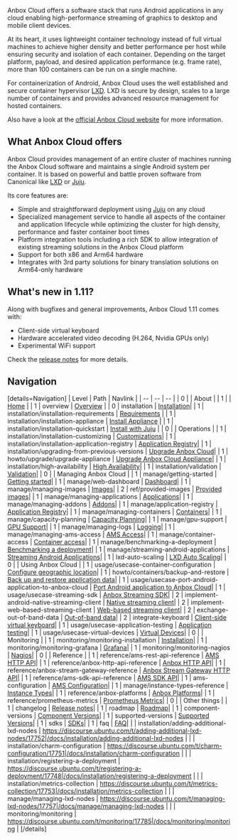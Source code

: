 Anbox Cloud offers a software stack that runs Android applications in any cloud enabling high-performance streaming of graphics to desktop and mobile client devices.

At its heart, it uses lightweight container technology instead of full virtual machines to achieve higher density and better performance per host while ensuring security and isolation of each container. Depending on the target platform, payload, and desired application performance (e.g. frame rate), more than 100 containers can be run on a single machine.

For containerization of Android, Anbox Cloud uses the well established and secure container hypervisor [LXD](https://linuxcontainers.org/). LXD is secure by design, scales to a large number of containers and provides advanced resource management for hosted containers.

Also have a look at the [official Anbox Cloud website](https://anbox-cloud.io/) for more information.

## What Anbox Cloud offers
Anbox Cloud provides management of an entire cluster of machines running the Anbox Cloud software and maintains a single Android system per container. It is based on powerful and battle proven software from Canonical like [LXD](https://linuxcontainers.org/) or [Juju](https://jujucharms.com/).

Its core features are:
* Simple and straightforward deployment using [Juju](https://jujucharms.com/) on any cloud
* Specialized management service to handle all aspects of the container and application lifecycle while optimizing the cluster for high density, performance and faster container boot times
* Platform integration tools including a rich SDK to allow integration of existing streaming solutions in the Anbox Cloud platform
* Support for both x86 and Arm64 hardware
* Integrates with 3rd party solutions for binary translation solutions on Arm64-only hardware

## What's new in 1.11?

Along with bugfixes and general improvements, Anbox Cloud 1.11 comes with:

* Client-side virtual keyboard
* Hardware accelerated video decoding (H.264, Nvidia GPUs only)
* Experimental WiFi support

Check the [release notes](https://discourse.ubuntu.com/t/release-notes/17842) for more details.

## Navigation

[details=Navigation]
| Level | Path | Navlink |
| -- | -- | -- |
| 0 | | About |
| 1 | | [Home](https://discourse.ubuntu.com/t/anbox-cloud-documentation/17029) |
| 1 | overview | [Overview](https://discourse.ubuntu.com/t/anbox-cloud-overview/17802) |
| 0 | installation | [Installation](/t/anbox-cloud-installation/17835)|
| 1 | installation/installation-requirements | [Requirements](https://discourse.ubuntu.com/t/installation-requirements/17734) |
| 1 | installation/installation-appliance | [Install Appliance](https://discourse.ubuntu.com/t/install-appliance/22681) |
| 1 | installation/installation-quickstart | [Install with Juju](https://discourse.ubuntu.com/t/install-with-juju/17744) |
| 0 | | Operations |
| 1 | installation/installation-customizing | [Customizations](https://discourse.ubuntu.com/t/installation-customizing/17747)|
| 1 | installation/installation-application-registry | [Application Registry](https://discourse.ubuntu.com/t/installation-application-registry/17749)|
| 1 | installation/upgrading-from-previous-versions | [Upgrade Anbox Cloud](https://discourse.ubuntu.com/t/upgrading-from-previous-versions/17750)|
| 1 | howto/upgrade/upgrade-appliance | [Upgrade Anbox Cloud Appliance](https://discourse.ubuntu.com/t/upgrade-anbox-cloud-appliance/24186)|
| 1 | installation/high-availability | [High Availability](https://discourse.ubuntu.com/t/high-availability/17754)|
| 1 | installation/validation | [Validation](https://discourse.ubuntu.com/t/validation/20329)|
| 0 | | Managing Anbox Cloud |
| 1 | manage/getting-started | [Getting started](https://discourse.ubuntu.com/t/getting-started/17756)|
| 1 | manage/web-dashboard | [Dashboard](https://discourse.ubuntu.com/t/web-dashboard/20871)|
| 1 | manage/managing-images | [Images](https://discourse.ubuntu.com/t/managing-images/17758)|
| 2 | ref/provided-images | [Provided images](https://discourse.ubuntu.com/t/provided-images/24185)|
| 1 | manage/managing-applications | [Applications](https://discourse.ubuntu.com/t/managing-applications/17760)|
| 1 | manage/managing-addons | [Addons](https://discourse.ubuntu.com/t/managing-addons/17759)|
| 1 | manage/application-registry | [Application Registry](https://discourse.ubuntu.com/t/application-registry/17761)|
| 1 | manage/managing-containers | [Containers](https://discourse.ubuntu.com/t/managing-containers/17763)|
| 1 | manage/capacity-planning | [Capacity Planning](https://discourse.ubuntu.com/t/capacity-planning/17765)|
| 1 | manage/gpu-support | [GPU Support](https://discourse.ubuntu.com/t/gpu-support/17768)|
| 1 | manage/managing-logs | [Logging](https://discourse.ubuntu.com/t/managing-logs/17771)|
| 1 | manage/managing-ams-access | [AMS Access](https://discourse.ubuntu.com/t/managing-ams-access/17774)|
| 1 | manage/container-access | [Container access](https://discourse.ubuntu.com/t/container-access/17772)|
| 1 | manage/benchmarking-a-deployment | [Benchmarking a deployment](https://discourse.ubuntu.com/t/benchmarking-a-deployment/17770)|
| 1 | manage/streaming-android-applications | [Streaming Android Applications](https://discourse.ubuntu.com/t/streaming-android-applications/17769)|
| 1 | lxd-auto-scaling | [LXD Auto Scaling](https://discourse.ubuntu.com/t/lxd-auto-scaling/21351)|
| 0 | | Using Anbox Cloud |
| 1 | usage/usecase-container-configuration | [Configure geographic location](https://discourse.ubuntu.com/t/usecase-container-configuration/17782)|
| 1 | howto/containers/backup-and-restore | [Back up and restore application data](https://discourse.ubuntu.com/t/back-up-and-restore-application-data/24183)|
| 1 | usage/usecase-port-android-application-to-anbox-cloud | [Port Android application to Anbox Cloud](https://discourse.ubuntu.com/t/usecase-port-android-application-to-anbox-cloud/17776)|
| 1 | usage/usecase-streaming-sdk | [Anbox Streaming SDK](https://discourse.ubuntu.com/t/usecase-streaming-sdk/17783)|
| 2 | implement-android-native-streaming-client | [Native streaming client](https://discourse.ubuntu.com/t/implement-android-native-streaming-client/21833)|
| 2 | implement-web-based-streaming-client | [Web-based streaming client](https://discourse.ubuntu.com/t/implement-web-based-streaming-client/21835)|
| 2 | exchange-out-of-band-data | [Out-of-band data](https://discourse.ubuntu.com/t/exchange-out-of-band-data/21834)|
| 2 | integrate-keyboard | [Client-side virtual keyboard](https://discourse.ubuntu.com/t/integrate-a-client-side-virtual-keyboard/23643)|
| 1 | usage/usecase-application-testing | [Application testing](https://discourse.ubuntu.com/t/usecase-application-testing/17775)|
| 1 | usage/usecase-virtual-devices | [Virtual Devices](https://discourse.ubuntu.com/t/virtual-devices/19069)|
| 0 | | Monitoring |
| 1 | monitoring/monitoring-installation | [Installation](https://discourse.ubuntu.com/t/monitoring-installation/17786)|
| 1 | monitoring/monitoring-grafana | [Grafana](https://discourse.ubuntu.com/t/monitoring-grafana/17787)|
| 1 | monitoring/monitoring-nagios | [Nagios](https://discourse.ubuntu.com/t/monitoring-nagios/17788)|
| 0 | | Reference |
| 1 | reference/ams-rest-api-reference | [AMS HTTP API](https://discourse.ubuntu.com/t/ams-rest-api-reference/17801)|
| 1 | reference/anbox-http-api-reference | [Anbox HTTP API](https://discourse.ubuntu.com/t/anbox-http-api-reference/17819/2)|
| 1 | reference/anbox-stream-gateway-reference | [Anbox Stream Gateway HTTP API](https://anbox-cloud.github.io/1.9/anbox-stream-gateway/index.html)|
| 1 | reference/ams-sdk-api-reference | [AMS SDK API](https://discourse.ubuntu.com/t/ams-sdk-api-reference/17845)|
| 1 | ams-configuration | [AMS Configuration](https://discourse.ubuntu.com/t/ams-configuration/20872)|
| 1 | manage/instance-types-reference | [Instance Types](https://discourse.ubuntu.com/t/instance-types-reference/17764)|
| 1 | reference/anbox-platforms | [Anbox Platforms](https://discourse.ubuntu.com/t/anbox-platforms/18733)|
| 1 | reference/prometheus-metrics | [Prometheus Metrics](https://discourse.ubuntu.com/t/prometheus-metrics/19521)|
| 0 | | Other things |
| 1 | changelog | [Release notes](https://discourse.ubuntu.com/t/release-notes/17842)|
| 1 | roadmap | [Roadmap](https://discourse.ubuntu.com/t/release-roadmap/19359)|
| 1 | component-versions | [Component Versions](https://discourse.ubuntu.com/t/component-versions/21413)|
| 1 | supported-versions | [Supported Versions](https://discourse.ubuntu.com/t/supported-versions/21046)|
| 1 | sdks | [SDKs](https://discourse.ubuntu.com/t/anbox-cloud-sdks/17844)|
| 1 | faq | [FAQ](https://discourse.ubuntu.com/t/anbox-cloud-faq/17837)|
| | installation/adding-additional-lxd-nodes | https://discourse.ubuntu.com/t/adding-additional-lxd-nodes/17752|/docs/installation/adding-additional-lxd-nodes |
| | installation/charm-configuration | https://discourse.ubuntu.com/t/charm-configuration/17751|/docs/installation/charm-configuration |
| | installation/registering-a-deployment | https://discourse.ubuntu.com/t/registering-a-deployment/17748|/docs/installation/registering-a-deployment |
| | installation/metrics-collection | https://discourse.ubuntu.com/t/metrics-collection/17753|/docs/installation/metrics-collection |
| | manage/managing-lxd-nodes | https://discourse.ubuntu.com/t/managing-lxd-nodes/17757|/docs/manage/managing-lxd-nodes |
| | monitoring/monitoring | https://discourse.ubuntu.com/t/monitoring/17785|/docs/monitoring/monitoring |
[/details]
